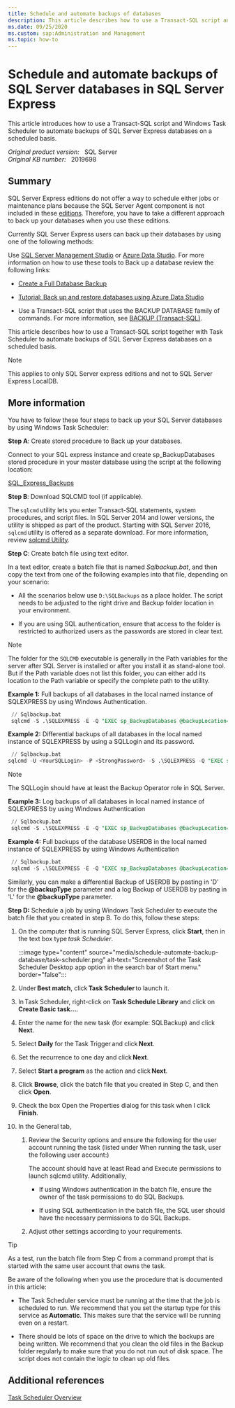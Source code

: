 ```yaml
---
title: Schedule and automate backups of databases
description: This article describes how to use a Transact-SQL script and Windows Task Scheduler to automate backups of SQL Server Express databases on a scheduled basis.
ms.date: 09/25/2020
ms.custom: sap:Administration and Management
ms.topic: how-to
---
```

# Schedule and automate backups of SQL Server databases in SQL Server Express

This article introduces how to use a Transact-SQL script and Windows Task Scheduler to automate backups of SQL Server Express databases on a scheduled basis.

_Original product version:_ &nbsp; SQL Server  
_Original KB number:_ &nbsp; 2019698

## Summary

SQL Server Express editions do not offer a way to schedule either jobs or maintenance plans because the SQL Server Agent component is not included in these [editions](/sql/sql-server/editions-and-components-of-sql-server-version-15). Therefore, you have to take a different approach to back up your databases when you use these editions.

Currently SQL Server Express users can back up their databases by using one of the following methods:

Use [SQL Server Management Studio](/sql/ssms/download-sql-server-management-studio-ssms) or [Azure Data Studio](/sql/azure-data-studio/download-azure-data-studio). For more information on how to use these tools to Back up a database review the following links:

- [Create a Full Database Backup](/sql/relational-databases/backup-restore/create-a-full-database-backup-sql-server)

- [Tutorial: Back up and restore databases using Azure Data Studio](/sql/azure-data-studio/tutorial-backup-restore-sql-server)

- Use a Transact-SQL script that uses the BACKUP DATABASE family of commands. For more information, see [BACKUP (Transact-SQL)](/sql/t-sql/statements/backup-transact-sql).

This article describes how to use a Transact-SQL script together with Task Scheduler to automate backups of SQL Server Express databases on a scheduled basis.

> [!NOTE]
> This applies to only SQL Server express editions and not to SQL Server Express LocalDB.

## More information

You have to follow these four steps to back up your SQL Server databases by using Windows Task Scheduler:

**Step A**: Create stored procedure to Back up your databases.

Connect to your SQL express instance and create sp_BackupDatabases stored procedure in your master database using the script at the following location:

[SQL_Express_Backups](https://raw.githubusercontent.com/microsoft/mssql-support/master/sample-scripts/backup_restore/SQL_Express_Backups.sql)

**Step B**:  Download SQLCMD tool (if applicable).

The `sqlcmd` utility lets you enter Transact-SQL statements, system procedures, and script files. In SQL Server 2014 and lower versions, the utility is shipped as part of the product. Starting with SQL Server 2016, `sqlcmd` utility is offered as a separate download. For more information, review [sqlcmd Utility](/sql/tools/sqlcmd-utility).

**Step C**: Create batch file using text editor.

In a text editor, create a batch file that is named *Sqlbackup.bat*, and then copy the text from one of the following examples into that file, depending on your scenario:

- All the scenarios below use `D:\SQLBackups` as a place holder. The script needs to be adjusted to the right drive and Backup folder location in your environment.

- If you are using SQL authentication, ensure that access to the folder is restricted to authorized users as the passwords are stored in clear text.  

> [!NOTE]
> The folder for the `SQLCMD` executable is generally in the Path variables for the server after SQL Server is installed or after you install it as stand-alone tool. But if the Path variable does not list this folder, you can either add its location to the Path variable or specify the complete path to the utility.

**Example 1:** Full backups of all databases in the local named instance of SQLEXPRESS by using Windows Authentication.

```sql
 // Sqlbackup.bat
 sqlcmd -S .\SQLEXPRESS -E -Q "EXEC sp_BackupDatabases @backupLocation='D:\SQLBackups\', @backupType='F'"
```

**Example 2:** Differential backups of all databases in the local named instance of SQLEXPRESS by using a SQLLogin and its password.

```sql
 // Sqlbackup.bat
sqlcmd -U <YourSQLLogin> -P <StrongPassword> -S .\SQLEXPRESS -Q "EXEC sp_BackupDatabases  @backupLocation ='D:\SQLBackups', @BackupType='D'"
```

> [!NOTE]
> The SQLLogin should have at least the Backup Operator role in SQL Server.

**Example 3:** Log backups of all databases in local named instance of SQLEXPRESS by using Windows Authentication

```sql
 // Sqlbackup.bat
 sqlcmd -S .\SQLEXPRESS -E -Q "EXEC sp_BackupDatabases @backupLocation='D:\SQLBackups\',@backupType='L'"
```

**Example 4:** Full backups of the database USERDB in the local named instance of SQLEXPRESS by using Windows Authentication

```sql
 // Sqlbackup.bat
 sqlcmd -S .\SQLEXPRESS -E -Q "EXEC sp_BackupDatabases @backupLocation='D:\SQLBackups\', @databaseName='USERDB', @backupType='F'"
```

Similarly, you can make a differential Backup of USERDB by pasting in 'D' for the **@backupType** parameter and a log Backup of USERDB by pasting in 'L' for the **@backupType** parameter.

**Step D:** Schedule a job by using Windows Task Scheduler to execute the batch file that you created in step B. To do this, follow these steps:

1. On the computer that is running SQL Server Express, click **Start**, then in the text box type *task Scheduler*.

     :::image type="content" source="media/schedule-automate-backup-database/task-scheduler.png" alt-text="Screenshot of the Task Scheduler Desktop app option in the search bar of Start menu." border="false":::
1. Under **Best match**, click **Task Scheduler** to launch it.

1. In Task Scheduler, right-click on **Task Schedule Library** and click on **Create Basic task…**.

1. Enter the name for the new task (for example: SQLBackup) and click **Next**. 

1. Select **Daily** for the Task Trigger and click **Next**. 

1. Set the recurrence to one day and click **Next**. 

1. Select **Start a program** as the action and click **Next**. 

1. Click **Browse**, click the batch file that you created in Step C, and then click **Open**.  

1. Check the box Open the Properties dialog for this task when I click **Finish**. 

1. In the General tab,

    1. Review the Security options and ensure the following for the user account running the task (listed under  When running the task, user the following user account:)

        The account should have at least Read  and Execute permissions to launch sqlcmd utility. Additionally,

        - If using Windows authentication in the batch file, ensure the owner of the task permissions to do SQL Backups.

        - If using SQL authentication in the batch file, the SQL user should have the necessary permissions to do SQL Backups.

    1. Adjust other settings according to your requirements.

> [!TIP]
> As a test, run the batch file from Step C from a command prompt that is started with the same user account that owns the task.

Be aware of the following when you use the procedure that is documented in this article:

- The Task Scheduler service must be running at the time that the job is scheduled to run. We recommend that you set the startup type for this service as **Automatic**. This makes sure that the service will be running even on a restart.

- There should be lots of space on the drive to which the backups are being written. We recommend that you clean the old files in the Backup folder regularly to make sure that you do not run out of disk space. The script does not contain the logic to clean up old files.

## Additional references

[Task Scheduler Overview](/previous-versions/windows/it-pro/windows-server-2008-R2-and-2008/cc721871(v=ws.11))
